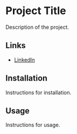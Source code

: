 # Project Title

Description of the project.

## Links

- [LinkedIn](https://www.linkedin.com/in/nguyen-huu-tuan-0b742132b)

## Installation

Instructions for installation.

## Usage

Instructions for usage.